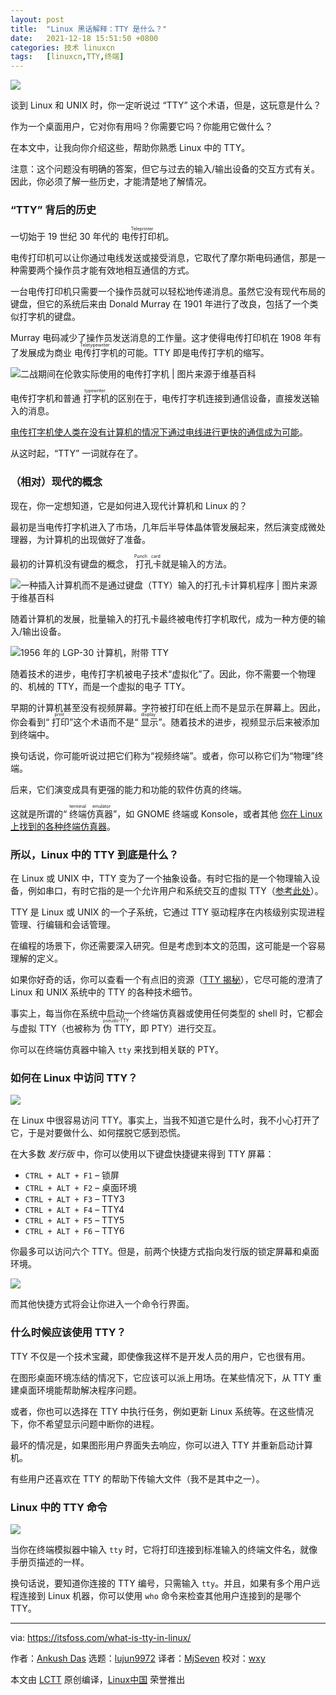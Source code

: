 ```yaml
---
layout: post
title:	"Linux 黑话解释：TTY 是什么？"
date:	2021-12-18 15:51:50 +0800 
categories:	技术 linuxcn 
tags:	[linuxcn,TTY,终端]
---
```



![](/Asserts/Images//attachment/album/202112/18/155143cz6aplfi8i6elmll.jpg)


谈到 Linux 和 UNIX 时，你一定听说过 “TTY” 这个术语，但是，这玩意是什么？


作为一个桌面用户，它对你有用吗？你需要它吗？你能用它做什么？


在本文中，让我向你介绍这些，帮助你熟悉 Linux 中的 TTY。


注意：这个问题没有明确的答案，但它与过去的输入/输出设备的交互方式有关。因此，你必须了解一些历史，才能清楚地了解情况。


### “TTY” 背后的历史


一切始于 19 世纪 30 年代的<ruby> 电传打印机 <rt>  Teleprinter </rt></ruby>。


电传打印机可以让你通过电线发送或接受消息，它取代了摩尔斯电码通信，那是一种需要两个操作员才能有效地相互通信的方式。


一台电传打印机只需要一个操作员就可以轻松地传递消息。虽然它没有现代布局的键盘，但它的系统后来由 Donald Murray 在 1901 年进行了改良，包括了一个类似打字机的键盘。


Murray 电码减少了操作员发送消息的工作量。这才使得电传打印机在 1908 年有了发展成为商业<ruby> 电传打字机 <rt>  Teletypewriter </rt></ruby>的可能。TTY 即是电传打字机的缩写。


![二战期间在伦敦实际使用的电传打字机 | 图片来源于维基百科](/Asserts/Images//attachment/album/202112/18/155151h64ww5haa64q4sn6.jpg)


电传打字机和普通<ruby> 打字机 <rt>  typewriter </rt></ruby>的区别在于，电传打字机连接到通信设备，直接发送输入的消息。


[电传打字机使人类在没有计算机的情况下通过电线进行更快的通信成为可能](https://en.wikipedia.org/wiki/Teletype_Corporation#/media/File:What-is-teletype.jpg)。


从这时起，“TTY” 一词就存在了。


### （相对）现代的概念


现在，你一定想知道，它是如何进入现代计算机和 Linux 的？


最初是当电传打字机进入了市场，几年后半导体晶体管发展起来，然后演变成微处理器，为计算机的出现做好了准备。


最初的计算机没有键盘的概念，<ruby> 打孔卡 <rt>  Punch card </rt></ruby>就是输入的方法。


![一种插入计算机而不是通过键盘（TTY）输入的打孔卡计算机程序 | 图片来源于维基百科](/Asserts/Images//attachment/album/202112/18/155151d57wc8zxfyxfmoyf.jpg)


随着计算机的发展，批量输入的打孔卡最终被电传打字机取代，成为一种方便的输入/输出设备。


![1956 年的 LGP-30 计算机，附带 TTY](/Asserts/Images//attachment/album/202112/18/155151q33w0uldhuzwuiwt.jpg)


随着技术的进步，电传打字机被电子技术“虚拟化”了。因此，你不需要一个物理的、机械的 TTY，而是一个虚拟的电子 TTY。


早期的计算机甚至没有视频屏幕。字符被打印在纸上而不是显示在屏幕上。因此，你会看到“<ruby> 打印 <rt>  print </rt></ruby>”这个术语而不是“<ruby> 显示 <rt>  display </rt></ruby>”。随着技术的进步，视频显示后来被添加到终端中。


换句话说，你可能听说过把它们称为“视频终端”。或者，你可以称它们为“物理”终端。


后来，它们演变成具有更强的能力和功能的软件仿真的终端。


这就是所谓的“<ruby> 终端仿真器 <rt>  terminal emulator </rt></ruby>”，如 GNOME 终端或 Konsole，或者其他 [你在 Linux 上找到的各种终端仿真器](https://itsfoss.com/linux-terminal-emulators/)。


### 所以，Linux 中的 TTY 到底是什么？


在 Linux 或 UNIX 中，TTY 变为了一个抽象设备。有时它指的是一个物理输入设备，例如串口，有时它指的是一个允许用户和系统交互的虚拟 TTY（[参考此处](https://unix.stackexchange.com/questions/4126/what-is-the-exact-difference-between-a-terminal-a-shell-a-tty-and-a-con)）。


TTY 是 Linux 或 UNIX 的一个子系统，它通过 TTY 驱动程序在内核级别实现进程管理、行编辑和会话管理。


在编程的场景下，你还需要深入研究。但是考虑到本文的范围，这可能是一个容易理解的定义。


如果你好奇的话，你可以查看一个有点旧的资源（[TTY 揭秘](https://www.linusakesson.net/programming/tty/index.php)），它尽可能的澄清了 Linux 和 UNIX 系统中的 TTY 的各种技术细节。


事实上，每当你在系统中启动一个终端仿真器或使用任何类型的 shell 时，它都会与虚拟 TTY（也被称为<ruby> 伪 TTY <rt>  pseudo-TTY </rt></ruby>，即 PTY）进行交互。


你可以在终端仿真器中输入 `tty` 来找到相关联的 PTY。


### 如何在 Linux 中访问 TTY？


![](/Asserts/Images//attachment/album/202112/18/155152yzs5e7srkr4sc6xr.png)


在 Linux 中很容易访问 TTY。事实上，当我不知道它是什么时，我不小心打开了它，于是对要做什么、如何摆脱它感到恐慌。


在大多数 *发行版* 中，你可以使用以下键盘快捷键来得到 TTY 屏幕：


* `CTRL + ALT + F1` – 锁屏
* `CTRL + ALT + F2` – 桌面环境
* `CTRL + ALT + F3` – TTY3
* `CTRL + ALT + F4` – TTY4
* `CTRL + ALT + F5` – TTY5
* `CTRL + ALT + F6` – TTY6


你最多可以访问六个 TTY。但是，前两个快捷方式指向发行版的锁定屏幕和桌面环境。


![](/Asserts/Images//attachment/album/202112/18/155152r4728hl30lg1zfab.png)


而其他快捷方式将会让你进入一个命令行界面。


### 什么时候应该使用 TTY？


TTY 不仅是一个技术宝藏，即使像我这样不是开发人员的用户，它也很有用。


在图形桌面环境冻结的情况下，它应该可以派上用场。在某些情况下，从 TTY 重建桌面环境能帮助解决程序问题。


或者，你也可以选择在 TTY 中执行任务，例如更新 Linux 系统等。在这些情况下，你不希望显示问题中断你的进程。


最坏的情况是，如果图形用户界面失去响应，你可以进入 TTY 并重新启动计算机。


有些用户还喜欢在 TTY 的帮助下传输大文件（我不是其中之一）。


### Linux 中的 TTY 命令


![](/Asserts/Images//attachment/album/202112/18/155152wrr4z922wwog8wc0.png)


当你在终端模拟器中输入 `tty` 时，它将打印连接到标准输入的终端文件名，就像手册页描述的一样。


换句话说，要知道你连接的 TTY 编号，只需输入 `tty`。并且，如果有多个用户远程连接到 Linux 机器，你可以使用 `who` 命令来检查其他用户连接到的是哪个 TTY。




---


via: <https://itsfoss.com/what-is-tty-in-linux/>


作者：[Ankush Das](https://itsfoss.com/author/ankush/) 选题：[lujun9972](https://github.com/lujun9972) 译者：[MjSeven](https://github.com/MjSeven) 校对：[wxy](https://github.com/wxy)


本文由 [LCTT](https://github.com/LCTT/TranslateProject) 原创编译，[Linux中国](https://linux.cn/) 荣誉推出
